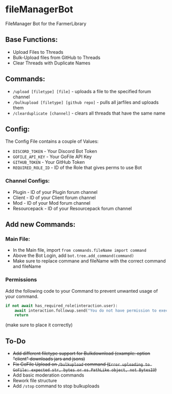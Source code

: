 # fileManagerBot
FileManager Bot for the FarmerLibrary




## Base Functions:
- Upload Files to Threads
- Bulk-Upload files from GitHub to Threads
- Clear Threads with Duplicate Names


## Commands:
- `/upload [filetype] [file]` - uploads a file to the specified forum channel
- `/bulkupload [filetype] [github repo]` - pulls all jarfiles and uploads them
- `/clearduplicate [channel]` - clears all threads that have the same name

## Config:
The Config File contains a couple of Values:
- `DISCORD_TOKEN` - Your Discord Bot Token
- `GOFILE_API_KEY` - Your GoFile API Key
- `GITHUB_TOKEN` - Your GitHub Token
- `REQUIRED_ROLE_ID` - ID of the Role that gives perms to use Bot

### Channel Configs:
- Plugin - ID of your Plugin forum channel
- Client - ID of your Client forum channel
- Mod - ID of your Mod forum channel
- Resourcepack - ID of your Resourcepack forum channel

## Add new Commands:
### Main File: 
- In the Main file, import
`from commands.fileName import command`
- Above the Bot Login, add
`bot.tree.add_command(command)`
- Make sure to replace commane and fileName with the correct command and fileName

### Permissions
Add the following code to your Command to prevent unwanted usage of your command. 
```py
if not await has_required_role(interaction.user):
    await interaction.followup.send("You do not have permission to execute this command.")
    return
```
(make sure to place it correctly)

## To-Do
- ~~Add different filetype support for Bulkdownload (example: option "client" downloads jars and jsons)~~
- ~~Fix GoFile Upload on `/bulkupload` command (`Error uploading to GoFile: expected str, bytes or os.PathLike object, not BytesIO`)~~
- Add basic moderation commands
- Rework file structure
- Add `/stop` command to stop bulkuploads




